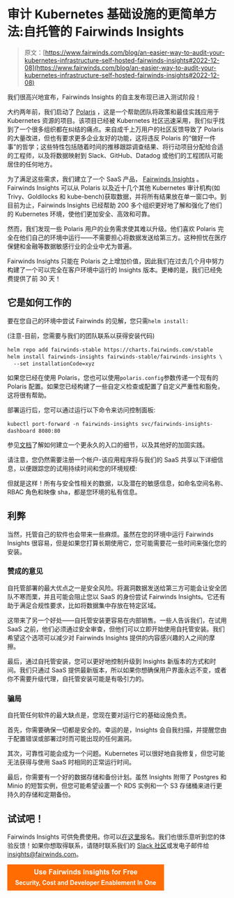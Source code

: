 # 审计 Kubernetes 基础设施的更简单方法:自托管的 Fairwinds Insights

> 原文：[https://www.fairwinds.com/blog/an-easier-way-to-audit-your-kubernetes-infrastructure-self-hosted-fairwinds-insights#2022-12-08](https://www.fairwinds.com/blog/an-easier-way-to-audit-your-kubernetes-infrastructure-self-hosted-fairwinds-insights#2022-12-08)

 我们很高兴地宣布，Fairwinds Insights 的自主发布现已进入测试阶段！

大约两年前，我们启动了 [Polaris](https://github.com/FairwindsOps/polaris) ，这是一个帮助团队将政策和最佳实践应用于 Kubernetes 资源的项目。该项目已经被 Kubernetes 社区迅速采用，我们似乎找到了一个很多组织都在纠结的痛点。来自成千上万用户的社区反馈导致了 Polaris 的大量改进，但也有要求更多企业友好的功能，这将违反 Polaris 的“做好一件事”的哲学；这些特性包括随着时间的推移跟踪调查结果、将行动项目分配给合适的工程师，以及将数据映射到 Slack、GitHub、Datadog 或他们的工程团队可能居住的任何地方。

为了满足这些需求，我们建立了一个 SaaS 产品， [Fairwinds Insights](https://www.fairwinds.com/insights) 。Fairwinds Insights 可以从 Polaris 以及近十几个其他 Kubernetes 审计机构(如 Trivy、Goldilocks 和 kube-bench)获取数据，并将所有结果放在单一窗口中。到目前为止，Fairwinds Insights 已经帮助 200 多个组织更好地了解和强化了他们的 Kubernetes 环境，使他们更加安全、高效和可靠。

然而，我们发现一些 Polaris 用户的业务需求使其难以升级。他们喜欢 Polaris 完全在他们自己的环境中运行——不需要担心将数据发送给第三方。这种担忧在医疗保健和金融等数据敏感行业的企业中尤为普遍。

Fairwinds Insights 只能在 Polaris 之上增加价值，因此我们在过去几个月中努力构建了一个可以完全在客户环境中运行的 Insights 版本。更棒的是，我们已经免费提供了前 30 天！

## 它是如何工作的

要在您自己的环境中尝试 Fairwinds 的见解，您只需`helm install:`

(注意-目前，您需要与我们的团队联系以获得安装代码)

```
helm repo add fairwinds-stable https://charts.fairwinds.com/stable
helm install fairwinds-insights fairwinds-stable/fairwinds-insights \
  --set installationCode=xyz
```

如果您已经在使用 Polaris，您也可以使用`polaris.config`参数传递一个现有的 Polaris 配置。如果您已经构建了一些自定义检查或配置了自定义严重性和豁免，这将很有帮助。

部署运行后，您可以通过运行以下命令来访问控制面板:

```
kubectl port-forward -n fairwinds-insights svc/fairwinds-insights-dashboard 8080:80
```

参见[文档](https://insights.docs.fairwinds.com/self-hosted/installation/)了解如何建立一个更永久的入口的细节，以及其他好的加固实践。

请注意，您仍然需要注册一个帐户-该应用程序将与我们的 SaaS 共享以下详细信息，以便跟踪您的试用持续时间和您的环境规模:

但就是这样！所有与安全性相关的数据，以及潜在的敏感信息，如命名空间名称、RBAC 角色和映像 sha，都是您环境的私有信息。

## 利弊

当然，托管自己的软件也会带来一些麻烦。虽然在您的环境中运行 Fairwinds Insights 很容易，但是如果您打算长期使用它，您可能需要花一些时间来强化您的安装。

### 赞成的意见

自托管部署的最大优点之一是安全风险。将漏洞数据发送给第三方可能会让安全团队不寒而栗，并且可能会阻止您以 SaaS 的身份尝试 Fairwinds Insights。它还有助于满足合规性要求，比如将数据集中存放在特定区域。

这带来了另一个好处——自托管安装更容易在内部销售。一些人告诉我们，在试用 SaaS 之前，他们必须通过安全审查，但他们可以立即开始使用自托管安装。我们希望这个选项可以减少对 Fairwinds Insights 提供的内容感兴趣的人之间的摩擦。

最后，通过自托管安装，您可以更好地控制升级到 Insights 新版本的方式和时间。我们只通过 SaaS 提供最新版本，所以如果你想确保用户界面永远不变，或者你不需要升级代理，自托管安装可能是有吸引力的。

### 骗局

自托管任何软件的最大缺点是，您现在要对运行它的基础设施负责。

首先，你需要确保一切都是安全的。幸运的是，Insights 会自我扫描，并提醒您由于配置错误或部署过时而可能出现的任何漏洞。

其次，可靠性可能会成为一个问题。Kubernetes 可以很好地自我修复，但您可能无法获得与使用 SaaS 时相同的正常运行时间。

最后，你需要有一个好的数据存储和备份计划。虽然 Insights 附带了 Postgres 和 Minio 的短暂实例，但您可能希望设置一个 RDS 实例和一个 S3 存储桶来进行更持久的存储和定期备份。

## 试试吧！

Fairwinds Insights 可供免费使用。你可以[在这里](/coming-soon)报名。我们也很乐意听到您的体验反馈！如果你想取得联系，请随时联系我们的 [Slack 社区](https://join.slack.com/t/fairwindscommunity/shared_invite/zt-e3c6vj4l-3lIH6dvKqzWII5fSSFDi1g)或发电子邮件给 insights@fairwinds.com。

[![Use Fairwinds Insights for Free Security, Cost and Developer Enablement In One](img/7c86296320eb01b215d8e2755e9c5b9d.png)](https://cta-redirect.hubspot.com/cta/redirect/2184645/34aa4987-a1f9-438a-a145-d7d82d5c479a)
